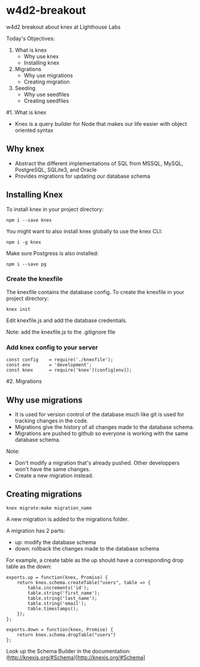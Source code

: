 # w4d2-breakout
w4d2 breakout about knex at Lighthouse Labs

Today's Objectives:
1. What is knex
   - Why use knex
   - Installing knex
2. Migrations
   - Why use migrations
   - Creating migration
3. Seeding
   - Why use seedfiles
   - Creating seedfiles

#1. What is knex

- Knex is a query builder for Node that makes our life easier with object oriented syntax

## Why knex
- Abstract the different implementations of SQL from MSSQL, MySQL, PostgreSQL, SQLite3, and Oracle
- Provides migrations for updating our database schema

## Installing Knex

To install knex in your project directory:

    npm i --save knex

You might want to also install knex globally to use the knex CLI:

    npm i -g knex

Make sure Postgress is also installed:

    npm i --save pg

### Create the knexfile

The knexfile contains the database config. To create the knexfile in your project directory:

    knex init

Edit knexfile.js and add the database credentials.

Note: add the knexfile.js to the .gitignore file

### Add knex config to your server

    const config    = require('./knexfile');
    const env       = 'development';
    const knex      = require('knex')(config[env]);

#2. Migrations

## Why use migrations

- It is used for version control of the database much like git is used for tracking changes in the code.
- Migrations give the history of all changes made to the database schema.
- Migrations are pushed to github so everyone is working with the same database schema.

Note:
- Don't modify a migration that's already pushed. Other developpers won't have the same changes.
- Create a new migration instead. 

## Creating migrations

    knex migrate:make migration_name

A new migration is added to the migrations folder.

A migration has 2 parts:

- up: modify the database schema
- down: rollback the changes made to the database schema

For example, a create table as the up should have a corresponding drop table as the down:

    exports.up = function(knex, Promise) {
        return knex.schema.createTable("users", table => {
            table.increments('id');
            table.string('first_name');
            table.string('last_name');
            table.string('email');
            table.timestamps();
        });
    };

    exports.down = function(knex, Promise) {
        return knex.schema.dropTable("users")
    };

Look up the Schema Builder in the documentation:
(http://knexjs.org/#Schema)[http://knexjs.org/#Schema]






